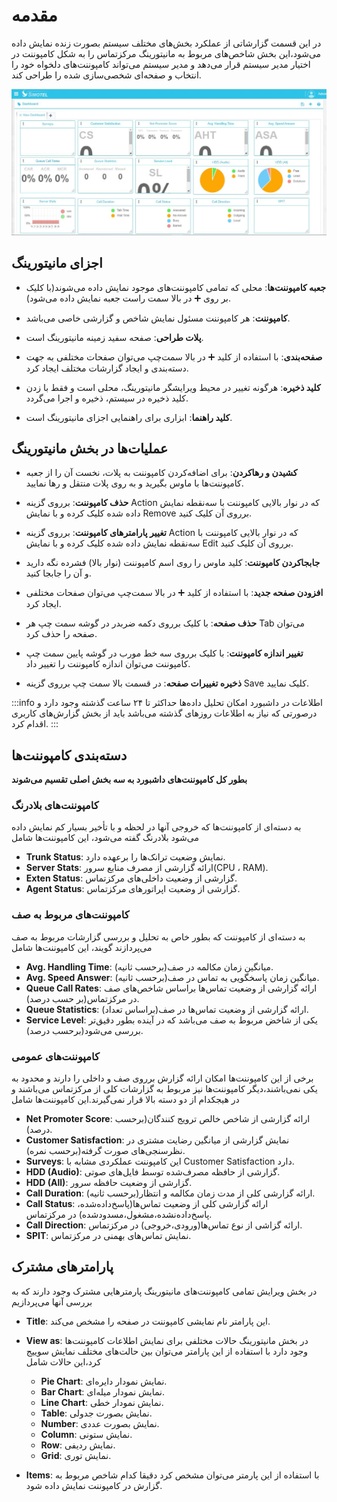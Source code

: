 
# مقدمه

در این قسمت گزارشاتی از عملکرد بخش‌های مختلف سیستم بصورت زنده نمایش داده می‌شود،این بخش شاخص‌های مربوط به مانیتورینگ مرکزتماس را به شکل کامپوننت در اختیار مدیر سیستم قرار می‌دهد و مدیر سیستم می‌تواند کامپوننت‌های دلخواه خود را انتخاب و صفحه‌ای شخصی‌سازی شده را طراحی کند.


![dashboard](/img/simotel/dashboard.JPG)



## اجزای مانیتورینگ

- **جعبه کامپوننت‌‌ها**: محلی که تمامی کامپوننت‌های موجود نمایش داده می‌شوند(با کلیک بر روی ➕ در بالا سمت راست جعبه نمایش داده می‌شود).

- **کامپوننت**: هر کامپوننت مسئول نمایش شاخص و گزارشی خاصی می‌باشد.

- **پلات طراحی**: صفحه سفید زمینه مانیتورینگ است.

- **صفحه‌‌بندی**: با استفاده از کلید ➕ در بالا سمت‌چپ می‌توان صفحات مختلفی به جهت دسته‌بندی و ایجاد گزارشات  مختلف ایجاد کرد.

- **کلید ذخیره**: هرگونه تغییر در محیط ویرایشگر مانیتورینگ، محلی است و فقط با زدن کلید ذخیره در سیستم، ذخیره و اجرا می‌گردد.

- **کلید راهنما**: ابزاری برای راهنمایی اجزای مانیتورینگ است.



## عملیات‌ها در بخش مانیتورینگ

- **کشیدن و رهاکردن**: برای اضافه‌‌کردن کامپوننت به پلات، نخست آن را از جعبه کامپوننت‌ها با ماوس بگیرید و به روی پلات منتقل و رها نمایید.
 
- **حذف کامپوننت**: برروی گزینه Action که در نوار بالایی کامپوننت با سه‌نقطه نمایش داده شده کلیک کرده و با نمایش Remove برروی آن کلیک کنید.

- **تغییر پارامترهای کامپوننت**: برروی گزینه Action که در نوار بالایی کامپوننت با سه‌نقطه نمایش داده شده کلیک کرده و با نمایش Edit برروی آن کلیک کنید.

- **جابجا‌‌کردن کامپوننت**: کلید ماوس را روی اسم کامپوننت (نوار بالا) فشرده نگه دارید و آن را جابجا کنید.

- **افزودن صفحه جدید**: با استفاده از کلید ➕ در بالا سمت‌چپ می‌توان صفحات مختلفی ایجاد کرد.

- **حذف صفحه**: با کلیک برروی دکمه ضربدر در گوشه سمت چپ هر Tab می‌توان صفحه را حذف کرد.

- **تغییر اندازه کامپوننت**: با کلیک برروی سه ‌خط ‌مورب در گوشه پایین سمت چپ کامپوننت می‌توان اندازه کامپوننت را تغییر داد.

- **ذخیره تغییرات صفحه**: در قسمت بالا سمت چپ برروی گزینه Save کلیک نمایید.


 
 
 
:::info اطلاعات
 در  داشبورد امکان تحلیل داده‌ها حداکثر تا ۲۴ ساعت گذشته وجود دارد و درصورتی که نیاز به اطلاعات روزهای گذشته می‌باشد باید از بخش گزارش‌های کاربری اقدام کرد.
:::
 
 
 
 
## دسته‌بندی کامپوننت‌ها
 
 **بطور کل کامپوننت‌های داشبورد به سه بخش اصلی تقسیم می‌شوند**
 
### کامپوننت‌های بلادرنگ
به دسته‌ای از کامپوننت‌ها که خروجی آنها در لحظه و با تأخیر بسیار کم نمایش داده می‌شود بلادرنگ گفته می‌شود، این کامپوننت‌ها شامل
 
- **Trunk Status**: نمایش وضعیت ترانک‌ها را برعهده دارد.
- **Server Stats**: ارائه گزارشی از مصرف منابع سرور(CPU ، RAM).
- **Exten Status**: گزارشی از وضعیت داخلی‌های مرکزتماس.
- **Agent Status**: گزارشی از وضعیت اپراتور‌های مرکزتماس.
	
### کامپوننت‌های مربوط به صف
به دسته‌ای از کامپوننت که بطور خاص به تحلیل و بررسی گزارشات مربوط به صف می‌پردازند گویند، این کامپوننت‌ها شامل
 
- **Avg. Handling Time**: میانگین زمان مکالمه در صف(بر‌حسب ثانیه).
- **Avg. Speed Answer**: میانگین زمان پاسخگویی به تماس در صف(برحسب ثانیه).
- **Queue Call Rates**: ارائه گزارشی از وضعیت تماس‌ها براساس شاخص‌های صف در مرکزتماس(بر حسب درصد).
- **Queue Statistics**: ارائه گزارشی از وضعیت تماس‌ها در صف(براساس تعداد).
- **Service Level**: یکی از شاخض مربوط به صف می‌باشد که در آینده بطور دقیق‌تر بررسی می‌شود(برحسب درصد).
	
### کامپوننت‌های عمومی
برخی از این کامپوننت‌ها امکان ارائه گزارش برروی صف و داخلی را دارند و محدود به یکی نمی‌باشند،دیگر کامپوننت‌ها نیز مربوط به گزارشات کلی از مرکزتماس می‌باشند و در هیجکدام از دو دسته بالا قرار نمی‌گیرند.این کامپوننت‌ها شامل
 
- **Net Promoter Score**: ارائه گزارشی از شاخص خالص ترویج کنندگان(برحسب درصد).
- **Customer Satisfaction**: نمایش گزارشی از میانگین رضایت مشتری در نظرسنجی‌های صورت گرفته(برحسب نمره).
- **Surveys**: این کامپوننت عملکردی مشابه با Customer Satisfaction دارد.
- **HDD (Audio)**: گزارشی از حافظه مصرف‌شده توسط فایل‌های صوتی.
- **HDD (All)**: گزارشی از وضعیت حافظه سرور.
- **Call Duration**: ارائه گزارشی کلی از مدت زمان مکالمه و انتظار(برحسب ثانیه).
- **Call Status**: ارائه گزارشی کلی از وضعیت تماس‌ها(پاسخ‌داده‌شده، پاسخ‌داده‌نشده،مشغول،مسدودشده) در مرکزتماس.
- **Call Direction**: ارائه گزاشی از نوع تماس‌ها(ورودی،خروجی) در مرکزتماس.
- **SPIT**: نمایش تماس‌های بهمنی در مرکزتماس.
	
 
## پارامترهای مشترک
 
در بخش ویرایش تمامی کامپوننت‌های مانیتورینگ پارمتر‌هایی مشترک وجود دارند که به بررسی آنها می‌پردازیم

- **Title**: این پارامتر نام نمایشی کامپوننت در صفحه را مشخص می‌کند.

- **View as**: در بخش مانیتورینگ حالات مختلفی برای نمایش اطلاعات کامپوننت‌ها وجود دارد با استفاده از این پارامتر می‌توان بین حالت‌های مختلف نمایش سوییج کرد،این حالات شامل
	- **Pie Chart**: نمایش نمودار دایره‌ای.
	- **Bar Chart**: نمایش نمودار میله‌ای.
	- **Line Chart**: نمایش نمودار خطی.
	- **Table**: نمایش بصورت جدولی.
	- **Number**: نمایش بصورت عددی.
	- **Column**: نمایش ستونی.
	- **Row**: نمایش ردیفی.
	- **Grid**: نمایش توری.
	
 
- **Items**: با استفاده از این پارمتر می‌توان مشخص کرد دقیقا کدام شاخص مربوط به گزارش در کامپوننت نمایش داده شود.
 
 